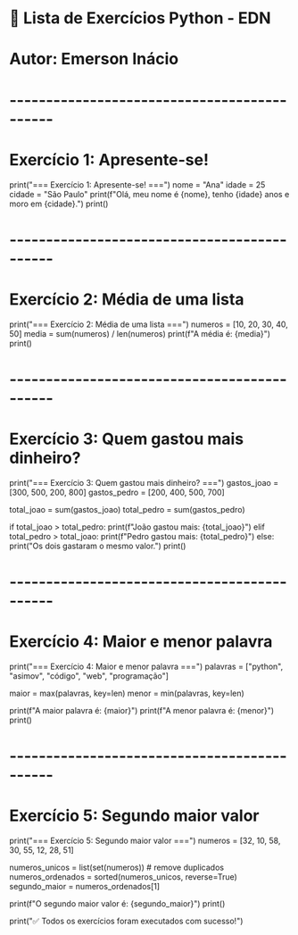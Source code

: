 # 📘 Lista de Exercícios Python - EDN
# Autor: Emerson Inácio

# --------------------------------------------
# Exercício 1: Apresente-se!
print("=== Exercício 1: Apresente-se! ===")
nome = "Ana"
idade = 25
cidade = "São Paulo"
print(f"Olá, meu nome é {nome}, tenho {idade} anos e moro em {cidade}.")
print()

# --------------------------------------------
# Exercício 2: Média de uma lista
print("=== Exercício 2: Média de uma lista ===")
numeros = [10, 20, 30, 40, 50]
media = sum(numeros) / len(numeros)
print(f"A média é: {media}")
print()

# --------------------------------------------
# Exercício 3: Quem gastou mais dinheiro?
print("=== Exercício 3: Quem gastou mais dinheiro? ===")
gastos_joao = [300, 500, 200, 800]
gastos_pedro = [200, 400, 500, 700]

total_joao = sum(gastos_joao)
total_pedro = sum(gastos_pedro)

if total_joao > total_pedro:
    print(f"João gastou mais: {total_joao}")
elif total_pedro > total_joao:
    print(f"Pedro gastou mais: {total_pedro}")
else:
    print("Os dois gastaram o mesmo valor.")
print()

# --------------------------------------------
# Exercício 4: Maior e menor palavra
print("=== Exercício 4: Maior e menor palavra ===")
palavras = ["python", "asimov", "código", "web", "programação"]

maior = max(palavras, key=len)
menor = min(palavras, key=len)

print(f"A maior palavra é: {maior}")
print(f"A menor palavra é: {menor}")
print()

# --------------------------------------------
# Exercício 5: Segundo maior valor
print("=== Exercício 5: Segundo maior valor ===")
numeros = [32, 10, 58, 30, 55, 12, 28, 51]

numeros_unicos = list(set(numeros))  # remove duplicados
numeros_ordenados = sorted(numeros_unicos, reverse=True)
segundo_maior = numeros_ordenados[1]

print(f"O segundo maior valor é: {segundo_maior}")
print()

print("✅ Todos os exercícios foram executados com sucesso!")
